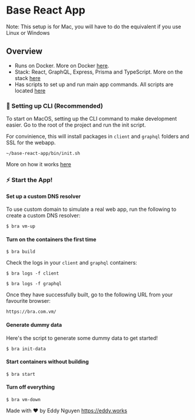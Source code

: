 # Base React App

Note: This setup is for Mac, you will have to do the equivalent if you use Linux or Windows

## Overview

- Runs on Docker. More on Docker [here](./docs/DOCKER.md).
- Stack: React, GraphQL, Express, Prisma and TypeScript. More on the stack [here](./docs/STACK.md)
- Has scripts to set up and run main app commands. All scripts are located [here](./bin/)

### 🌟 Setting up CLI (Recommended)

To start on MacOS, setting up the CLI command to make development easier. Go to the root of the project and run the init script. 

For convinience, this will install packages in `client` and `graphql` folders and SSL for the webapp.

```
~/base-react-app/bin/init.sh
```

More on how it works [here](./docs/INIT.md)

### ⚡️ Start the App!

#### Set up a custom DNS resolver

To use custom domain to simulate a real web app, run the following to create a custom DNS resolver:

```
$ bra vm-up
```

#### Turn on the containers the first time

```
$ bra build
```

Check the logs in your `client` and `graphql` containers:

```
$ bra logs -f client
```

```
$ bra logs -f graphql
```

Once they have successfully built, go to the following URL from your favourite browser:

```
https://bra.com.vm/
```

#### Generate dummy data

Here's the script to generate some dummy data to get started!

```
$ bra init-data
```

#### Start containers without building

```
$ bra start
```

#### Turn off everything

```
$ bra vm-down
```

Made with ♥ by Eddy Nguyen
https://eddy.works
